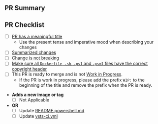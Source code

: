 ## PR Summary

<!-- summarize your PR between here and the checklist -->

## PR Checklist

- [ ] [PR has a meaningful title](https://github.com/PowerShell/PowerShell/blob/master/.github/CONTRIBUTING.md#pull-request---submission)
  - Use the present tense and imperative mood when describing your changes
- [ ] [Summarized changes](https://github.com/PowerShell/PowerShell/blob/master/.github/CONTRIBUTING.md#pull-request---submission)
- [ ] [Change is not breaking](https://github.com/PowerShell/PowerShell/blob/master/.github/CONTRIBUTING.md#making-breaking-changes)
- [ ] [Make sure all `Dockerfile`, `.sh`, `.ps1` and `.psm1` files have the correct copyright header](https://github.com/PowerShell/PowerShell/blob/master/.github/CONTRIBUTING.md#pull-request---submission)
- [ ] This PR is ready to merge and is not [Work in Progress](https://github.com/PowerShell/PowerShell/blob/master/.github/CONTRIBUTING.md#pull-request---work-in-progress).
  - If the PR is work in progress, please add the prefix `WIP:` to the beginning of the title and remove the prefix when the PR is ready.
- **Adds a new image or tag**
  - [ ] Not Applicable
- **OR**
  - [ ] Update [README.powershell.md](https://github.com/PowerShell/PowerShell-Docker/blob/master/assets/README.powershell.md)
  - [ ] Update [vsts-ci.yml](https://github.com/PowerShell/PowerShell-Docker/blob/master/vsts-ci.yml)
